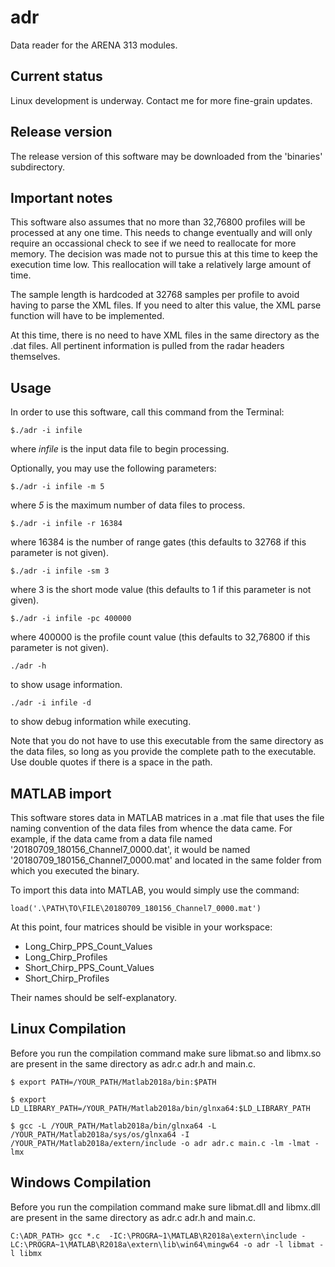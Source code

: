 # adr
Data reader for the ARENA 313 modules.

## Current status
Linux development is underway. Contact me for more fine-grain updates.

## Release version
The release version of this software may be downloaded from the 'binaries' subdirectory.

## Important notes

This software also assumes that no more than 32,76800 profiles will be processed at any one time. This needs to change eventually and will only require an occassional check to see if we need to reallocate for more memory. The decision was made not to pursue this at this time to keep the execution time low. This reallocation will take a relatively large amount of time.

The sample length is hardcoded at 32768 samples per profile to avoid having to parse the XML files. If you need to alter this value, the XML parse function will have to be implemented.

At this time, there is no need to have XML files in the same directory as the .dat files. All pertinent information is pulled from the radar headers themselves.


## Usage
In order to use this software, call this command from the Terminal:

```
$./adr -i infile
```
where *infile* is the input data file to begin processing.

Optionally, you may use the following parameters:
```
$./adr -i infile -m 5
```
where *5* is the maximum number of data files to process.
```
$./adr -i infile -r 16384
```
where 16384 is the number of range gates (this defaults to 32768 if this parameter is not given).
```
$./adr -i infile -sm 3
```
where 3 is the short mode value (this defaults to 1 if this parameter is not given).
```
$./adr -i infile -pc 400000
```
where 400000 is the profile count value (this defaults to 32,76800 if this parameter is not given).
```
./adr -h
```
to show usage information.
```
./adr -i infile -d
```
to show debug information while executing.

Note that you do not have to use this executable from the same directory as the data files, so long as you provide the complete path to the executable. Use double quotes if there is a space in the path.

## MATLAB import
This software stores data in MATLAB matrices in a .mat file that uses the file naming convention of the data files from whence the data came. For example, if the data came from a data file named '20180709_180156_Channel7_0000.dat', it would be named '20180709_180156_Channel7_0000.mat' and located in the same folder from which you executed the binary.

To import this data into MATLAB, you would simply use the command:
```
load('.\PATH\TO\FILE\20180709_180156_Channel7_0000.mat')
```

At this point, four matrices should be visible in your workspace:
* Long_Chirp_PPS_Count_Values
* Long_Chirp_Profiles
* Short_Chirp_PPS_Count_Values
* Short_Chirp_Profiles

Their names should be self-explanatory.

## Linux Compilation 
Before you run the compilation command make sure libmat.so and libmx.so  are present in the same directory as adr.c adr.h and main.c. 
```
$ export PATH=/YOUR_PATH/Matlab2018a/bin:$PATH

$ export LD_LIBRARY_PATH=/YOUR_PATH/Matlab2018a/bin/glnxa64:$LD_LIBRARY_PATH

$ gcc -L /YOUR_PATH/Matlab2018a/bin/glnxa64 -L /YOUR_PATH/Matlab2018a/sys/os/glnxa64 -I /YOUR_PATH/Matlab2018a/extern/include -o adr adr.c main.c -lm -lmat -lmx
```

## Windows Compilation
Before you run the compilation command make sure libmat.dll and libmx.dll  are present in the same directory as adr.c adr.h and main.c. 
```
C:\ADR_PATH> gcc *.c  -IC:\PROGRA~1\MATLAB\R2018a\extern\include -LC:\PROGRA~1\MATLAB\R2018a\extern\lib\win64\mingw64 -o adr -l libmat -l libmx
```

